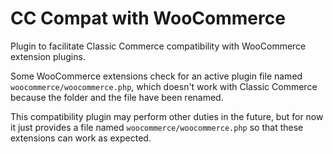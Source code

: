 # CC Compat with WooCommerce
Plugin to facilitate Classic Commerce compatibility with WooCommerce extension plugins.

Some WooCommerce extensions check for an active plugin file named `woocommerce/woocommerce.php`, which doesn't work with Classic Commerce because the folder and the file have been renamed.

This compatibility plugin may perform other duties in the future, but for now it just provides a file named `woocommerce/woocommerce.php` so that these extensions can work as expected.
